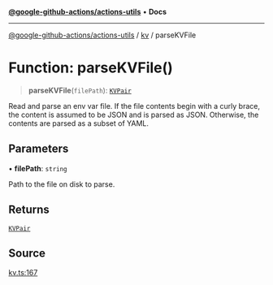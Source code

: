 [**@google-github-actions/actions-utils**](../../README.md) • **Docs**

***

[@google-github-actions/actions-utils](../../modules.md) / [kv](../README.md) / parseKVFile

# Function: parseKVFile()

> **parseKVFile**(`filePath`): [`KVPair`](../type-aliases/KVPair.md)

Read and parse an env var file. If the file contents begin with a curly
brace, the content is assumed to be JSON and is parsed as JSON. Otherwise,
the contents are parsed as a subset of YAML.

## Parameters

• **filePath**: `string`

Path to the file on disk to parse.

## Returns

[`KVPair`](../type-aliases/KVPair.md)

## Source

[kv.ts:167](https://github.com/google-github-actions/actions-utils/blob/main/src/kv.ts#L167)
